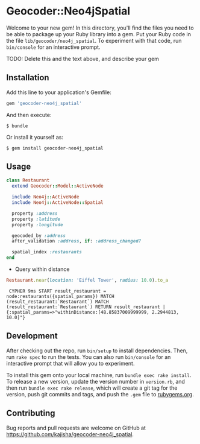 # Geocoder::Neo4jSpatial

Welcome to your new gem! In this directory, you'll find the files you need to be able to package up your Ruby library into a gem. Put your Ruby code in the file `lib/geocoder/neo4j_spatial`. To experiment with that code, run `bin/console` for an interactive prompt.

TODO: Delete this and the text above, and describe your gem

## Installation

Add this line to your application's Gemfile:

```ruby
gem 'geocoder-neo4j_spatial'
```

And then execute:

    $ bundle

Or install it yourself as:

    $ gem install geocoder-neo4j_spatial

## Usage

```ruby
class Restaurant
  extend Geocoder::Model::ActiveNode

  include Neo4j::ActiveNode
  include Neo4j::ActiveNode::Spatial

  property :address
  property :latitude
  property :longitude

  geocoded_by :address
  after_validation :address, if: :address_changed?

  spatial_index :restaurants
end
```

* Query within distance

```ruby
Restaurant.near(location: 'Eiffel Tower', radius: 10.0).to_a
```

```
 CYPHER 9ms START result_restaurant = node:restaurants({spatial_params}) MATCH (result_restaurant:`Restaurant`) MATCH (result_restaurant:`Restaurant`) RETURN result_restaurant | {:spatial_params=>"withinDistance:[48.85837009999999, 2.2944813, 10.0]"}
```

## Development

After checking out the repo, run `bin/setup` to install dependencies. Then, run `rake spec` to run the tests. You can also run `bin/console` for an interactive prompt that will allow you to experiment.

To install this gem onto your local machine, run `bundle exec rake install`. To release a new version, update the version number in `version.rb`, and then run `bundle exec rake release`, which will create a git tag for the version, push git commits and tags, and push the `.gem` file to [rubygems.org](https://rubygems.org).

## Contributing

Bug reports and pull requests are welcome on GitHub at https://github.com/kajisha/geocoder-neo4j_spatial.


